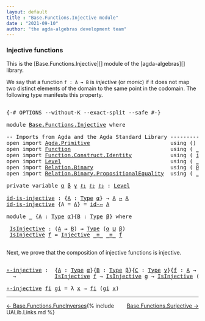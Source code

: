 ```yaml
---
layout: default
title : "Base.Functions.Injective module"
date : "2021-09-10"
author: "the agda-algebras development team"
---
```


### <a id="injective-functions">Injective functions</a>

This is the [Base.Functions.Injective][] module of the [agda-algebras][] library.

We say that a function `f : A → B` is *injective* (or *monic*) if it does not map two distinct elements of the domain to the same point in the codomain. The following type manifests this property.

<pre class="Agda">

<a id="485" class="Symbol">{-#</a> <a id="489" class="Keyword">OPTIONS</a> <a id="497" class="Pragma">--without-K</a> <a id="509" class="Pragma">--exact-split</a> <a id="523" class="Pragma">--safe</a> <a id="530" class="Symbol">#-}</a>

<a id="535" class="Keyword">module</a> <a id="542" href="Base.Functions.Injective.html" class="Module">Base.Functions.Injective</a> <a id="567" class="Keyword">where</a>

<a id="574" class="Comment">-- Imports from Agda and the Agda Standard Library ---------------------------------------------</a>
<a id="671" class="Keyword">open</a> <a id="676" class="Keyword">import</a> <a id="683" href="Agda.Primitive.html" class="Module">Agda.Primitive</a>                         <a id="722" class="Keyword">using</a> <a id="728" class="Symbol">()</a> <a id="731" class="Keyword">renaming</a> <a id="740" class="Symbol">(</a> <a id="742" href="Agda.Primitive.html#326" class="Primitive">Set</a> <a id="746" class="Symbol">to</a> <a id="749" class="Primitive">Type</a> <a id="754" class="Symbol">)</a>
<a id="756" class="Keyword">open</a> <a id="761" class="Keyword">import</a> <a id="768" href="Function.html" class="Module">Function</a>                               <a id="807" class="Keyword">using</a> <a id="813" class="Symbol">(</a> <a id="815" href="Function.Bundles.html#8289" class="Function Operator">_↣_</a> <a id="819" class="Symbol">;</a>  <a id="822" href="Function.Base.html#1031" class="Function Operator">_∘_</a> <a id="826" class="Symbol">;</a> <a id="828" href="Function.Definitions.html#889" class="Function">Injective</a> <a id="838" class="Symbol">)</a>
<a id="840" class="Keyword">open</a> <a id="845" class="Keyword">import</a> <a id="852" href="Function.Construct.Identity.html" class="Module">Function.Construct.Identity</a>            <a id="891" class="Keyword">using</a> <a id="897" class="Symbol">(</a> <a id="899" href="Function.Construct.Identity.html#3966" class="Function">id-↣</a> <a id="904" class="Symbol">)</a>
<a id="906" class="Keyword">open</a> <a id="911" class="Keyword">import</a> <a id="918" href="Level.html" class="Module">Level</a>                                  <a id="957" class="Keyword">using</a> <a id="963" class="Symbol">(</a> <a id="965" href="Agda.Primitive.html#810" class="Primitive Operator">_⊔_</a> <a id="969" class="Symbol">;</a> <a id="971" href="Agda.Primitive.html#597" class="Postulate">Level</a> <a id="977" class="Symbol">)</a>
<a id="979" class="Keyword">open</a> <a id="984" class="Keyword">import</a> <a id="991" href="Relation.Binary.html" class="Module">Relation.Binary</a>                        <a id="1030" class="Keyword">using</a> <a id="1036" class="Symbol">(</a> <a id="1038" href="Relation.Binary.Core.html#882" class="Function">Rel</a> <a id="1042" class="Symbol">)</a>
<a id="1044" class="Keyword">open</a> <a id="1049" class="Keyword">import</a> <a id="1056" href="Relation.Binary.PropositionalEquality.html" class="Module">Relation.Binary.PropositionalEquality</a>  <a id="1095" class="Keyword">using</a> <a id="1101" class="Symbol">(</a> <a id="1103" href="Agda.Builtin.Equality.html#151" class="Datatype Operator">_≡_</a> <a id="1107" class="Symbol">;</a> <a id="1109" href="Agda.Builtin.Equality.html#208" class="InductiveConstructor">refl</a> <a id="1114" class="Symbol">)</a>

<a id="1117" class="Keyword">private</a> <a id="1125" class="Keyword">variable</a> <a id="1134" href="Base.Functions.Injective.html#1134" class="Generalizable">α</a> <a id="1136" href="Base.Functions.Injective.html#1136" class="Generalizable">β</a> <a id="1138" href="Base.Functions.Injective.html#1138" class="Generalizable">γ</a> <a id="1140" href="Base.Functions.Injective.html#1140" class="Generalizable">ℓ₁</a> <a id="1143" href="Base.Functions.Injective.html#1143" class="Generalizable">ℓ₂</a> <a id="1146" href="Base.Functions.Injective.html#1146" class="Generalizable">ℓ₃</a> <a id="1149" class="Symbol">:</a> <a id="1151" href="Agda.Primitive.html#597" class="Postulate">Level</a>

<a id="id-is-injective"></a><a id="1158" href="Base.Functions.Injective.html#1158" class="Function">id-is-injective</a> <a id="1174" class="Symbol">:</a> <a id="1176" class="Symbol">{</a><a id="1177" href="Base.Functions.Injective.html#1177" class="Bound">A</a> <a id="1179" class="Symbol">:</a> <a id="1181" href="Base.Functions.Injective.html#749" class="Primitive">Type</a> <a id="1186" href="Base.Functions.Injective.html#1134" class="Generalizable">α</a><a id="1187" class="Symbol">}</a> <a id="1189" class="Symbol">→</a> <a id="1191" href="Base.Functions.Injective.html#1177" class="Bound">A</a> <a id="1193" href="Function.Bundles.html#8289" class="Function Operator">↣</a> <a id="1195" href="Base.Functions.Injective.html#1177" class="Bound">A</a>
<a id="1197" href="Base.Functions.Injective.html#1158" class="Function">id-is-injective</a> <a id="1213" class="Symbol">{</a><a id="1214" class="Argument">A</a> <a id="1216" class="Symbol">=</a> <a id="1218" href="Base.Functions.Injective.html#1218" class="Bound">A</a><a id="1219" class="Symbol">}</a> <a id="1221" class="Symbol">=</a> <a id="1223" href="Function.Construct.Identity.html#3966" class="Function">id-↣</a> <a id="1228" href="Base.Functions.Injective.html#1218" class="Bound">A</a>

<a id="1231" class="Keyword">module</a> <a id="1238" href="Base.Functions.Injective.html#1238" class="Module">_</a> <a id="1240" class="Symbol">{</a><a id="1241" href="Base.Functions.Injective.html#1241" class="Bound">A</a> <a id="1243" class="Symbol">:</a> <a id="1245" href="Base.Functions.Injective.html#749" class="Primitive">Type</a> <a id="1250" href="Base.Functions.Injective.html#1134" class="Generalizable">α</a><a id="1251" class="Symbol">}{</a><a id="1253" href="Base.Functions.Injective.html#1253" class="Bound">B</a> <a id="1255" class="Symbol">:</a> <a id="1257" href="Base.Functions.Injective.html#749" class="Primitive">Type</a> <a id="1262" href="Base.Functions.Injective.html#1136" class="Generalizable">β</a><a id="1263" class="Symbol">}</a> <a id="1265" class="Keyword">where</a>

 <a id="1273" href="Base.Functions.Injective.html#1273" class="Function">IsInjective</a> <a id="1285" class="Symbol">:</a> <a id="1287" class="Symbol">(</a><a id="1288" href="Base.Functions.Injective.html#1241" class="Bound">A</a> <a id="1290" class="Symbol">→</a> <a id="1292" href="Base.Functions.Injective.html#1253" class="Bound">B</a><a id="1293" class="Symbol">)</a> <a id="1295" class="Symbol">→</a> <a id="1297" href="Base.Functions.Injective.html#749" class="Primitive">Type</a> <a id="1302" class="Symbol">(</a><a id="1303" href="Base.Functions.Injective.html#1250" class="Bound">α</a> <a id="1305" href="Agda.Primitive.html#810" class="Primitive Operator">⊔</a> <a id="1307" href="Base.Functions.Injective.html#1262" class="Bound">β</a><a id="1308" class="Symbol">)</a>
 <a id="1311" href="Base.Functions.Injective.html#1273" class="Function">IsInjective</a> <a id="1323" href="Base.Functions.Injective.html#1323" class="Bound">f</a> <a id="1325" class="Symbol">=</a> <a id="1327" href="Function.Definitions.html#889" class="Function">Injective</a> <a id="1337" href="Agda.Builtin.Equality.html#151" class="Datatype Operator">_≡_</a> <a id="1341" href="Agda.Builtin.Equality.html#151" class="Datatype Operator">_≡_</a> <a id="1345" href="Base.Functions.Injective.html#1323" class="Bound">f</a>

</pre>

Next, we prove that the composition of injective functions is injective.

<pre class="Agda">

<a id="∘-injective"></a><a id="1448" href="Base.Functions.Injective.html#1448" class="Function">∘-injective</a> <a id="1460" class="Symbol">:</a>  <a id="1463" class="Symbol">{</a><a id="1464" href="Base.Functions.Injective.html#1464" class="Bound">A</a> <a id="1466" class="Symbol">:</a> <a id="1468" href="Base.Functions.Injective.html#749" class="Primitive">Type</a> <a id="1473" href="Base.Functions.Injective.html#1134" class="Generalizable">α</a><a id="1474" class="Symbol">}{</a><a id="1476" href="Base.Functions.Injective.html#1476" class="Bound">B</a> <a id="1478" class="Symbol">:</a> <a id="1480" href="Base.Functions.Injective.html#749" class="Primitive">Type</a> <a id="1485" href="Base.Functions.Injective.html#1136" class="Generalizable">β</a><a id="1486" class="Symbol">}{</a><a id="1488" href="Base.Functions.Injective.html#1488" class="Bound">C</a> <a id="1490" class="Symbol">:</a> <a id="1492" href="Base.Functions.Injective.html#749" class="Primitive">Type</a> <a id="1497" href="Base.Functions.Injective.html#1138" class="Generalizable">γ</a><a id="1498" class="Symbol">}{</a><a id="1500" href="Base.Functions.Injective.html#1500" class="Bound">f</a> <a id="1502" class="Symbol">:</a> <a id="1504" href="Base.Functions.Injective.html#1464" class="Bound">A</a> <a id="1506" class="Symbol">→</a> <a id="1508" href="Base.Functions.Injective.html#1476" class="Bound">B</a><a id="1509" class="Symbol">}{</a><a id="1511" href="Base.Functions.Injective.html#1511" class="Bound">g</a> <a id="1513" class="Symbol">:</a> <a id="1515" href="Base.Functions.Injective.html#1476" class="Bound">B</a> <a id="1517" class="Symbol">→</a> <a id="1519" href="Base.Functions.Injective.html#1488" class="Bound">C</a><a id="1520" class="Symbol">}</a>
  <a id="1524" class="Symbol">→</a>            <a id="1537" href="Base.Functions.Injective.html#1273" class="Function">IsInjective</a> <a id="1549" href="Base.Functions.Injective.html#1500" class="Bound">f</a> <a id="1551" class="Symbol">→</a> <a id="1553" href="Base.Functions.Injective.html#1273" class="Function">IsInjective</a> <a id="1565" href="Base.Functions.Injective.html#1511" class="Bound">g</a> <a id="1567" class="Symbol">→</a> <a id="1569" href="Base.Functions.Injective.html#1273" class="Function">IsInjective</a> <a id="1581" class="Symbol">(</a><a id="1582" href="Base.Functions.Injective.html#1511" class="Bound">g</a> <a id="1584" href="Function.Base.html#1031" class="Function Operator">∘</a> <a id="1586" href="Base.Functions.Injective.html#1500" class="Bound">f</a><a id="1587" class="Symbol">)</a>

<a id="1590" href="Base.Functions.Injective.html#1448" class="Function">∘-injective</a> <a id="1602" href="Base.Functions.Injective.html#1602" class="Bound">fi</a> <a id="1605" href="Base.Functions.Injective.html#1605" class="Bound">gi</a> <a id="1608" class="Symbol">=</a> <a id="1610" class="Symbol">λ</a> <a id="1612" href="Base.Functions.Injective.html#1612" class="Bound">x</a> <a id="1614" class="Symbol">→</a> <a id="1616" href="Base.Functions.Injective.html#1602" class="Bound">fi</a> <a id="1619" class="Symbol">(</a><a id="1620" href="Base.Functions.Injective.html#1605" class="Bound">gi</a> <a id="1623" href="Base.Functions.Injective.html#1612" class="Bound">x</a><a id="1624" class="Symbol">)</a>
</pre>

--------------------------------------

<span style="float:left;">[← Base.Functions.FuncInverses](Base.Functions.FuncInverses.html)</span>
<span style="float:right;">[Base.Functions.Surjective →](Base.Functions.Surjective.html)</span>

{% include UALib.Links.md %}


